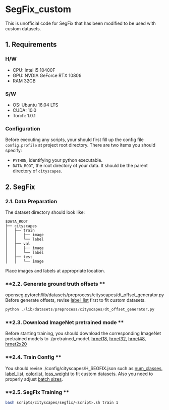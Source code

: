 # SegFix_custom
This is unofficial code for SegFix that has been modified to be used with custom datasets.

##  **1. Requirements**
### **H/W**
* CPU: Intel i5 10400F
* GPU: NVDIA GeForce RTX 1080ti
* RAM 32GB

### **S/W**
* OS: Ubuntu 16.04 LTS
* CUDA: 10.0
* Torch: 1.0.1

### **Configuration**
Before executing any scripts, your should first fill up the config file `config.profile` at project root directory. There are two items you should specify:
 + `PYTHON`, identifying your python executable.
 + `DATA_ROOT`, the root directory of your data. It should be the parent directory of `cityscapes`.

## **2. SegFix**

### **2.1. Data Preparation**  
The dataset directory should look like:  
```
$DATA_ROOT
├── cityscapes
│   ├── train
│   │   ├── image
│   │   └── label
│   ├── val
│   │   ├── image
│   │   └── label
│   ├── test
│   │   └── image
```
Place images and labels at appropriate location.

### **2.2. Generate ground truth offsets **
openseg.pytorch/lib/datasets/preprocess/cityscapes/dt_offset_generator.py  
Before generate offsets, revise [label_list](https://github.com/openseg-group/openseg.pytorch/blob/aefc75517b09068d7131a69420bc5f66cb41f0ee/lib/datasets/preprocess/cityscapes/dt_offset_generator.py#L47) first to fit custom datasets.  
```python
python ./lib/datasets/preprocess/cityscapes/dt_offset_generator.py
```

### **2.3. Download ImageNet pretrained mode **
Before starting training, you should download the corresponding ImageNet pretrained models to ./pretrained_model.
[hrnet18](https://github.com/hsfzxjy/models.storage/releases/download/openseg-pytorch-pretrained/hrnetv2_w18_imagenet_pretrained.pth), [hrnet32](https://github.com/hsfzxjy/models.storage/releases/download/openseg-pytorch-pretrained/hrnetv2_w32_imagenet_pretrained.pth), [hrnet48](https://github.com/hsfzxjy/models.storage/releases/download/openseg-pytorch-pretrained/hrnetv2_w48_imagenet_pretrained.pth), [hrnet2x20](https://github.com/hsfzxjy/models.storage/releases/download/openseg-pytorch-pretrained/hr_rnet_bt_w20_imagenet_pretrained.pth)

### **2.4. Train Config **
You should revise ./config/cityscapes/H_SEGFIX.json such as [num_classes](https://github.com/openseg-group/openseg.pytorch/blob/aefc75517b09068d7131a69420bc5f66cb41f0ee/configs/cityscapes/H_SEGFIX.json#L7), [label_list](https://github.com/openseg-group/openseg.pytorch/blob/aefc75517b09068d7131a69420bc5f66cb41f0ee/configs/cityscapes/H_SEGFIX.json#L8), [colorlist](https://github.com/openseg-group/openseg.pytorch/blob/aefc75517b09068d7131a69420bc5f66cb41f0ee/configs/cityscapes/H_SEGFIX.json#L80), [loss_weight](https://github.com/openseg-group/openseg.pytorch/blob/aefc75517b09068d7131a69420bc5f66cb41f0ee/configs/cityscapes/H_SEGFIX.json#L139) to fit custom datasets.
Also you need to properly adjust [batch sizes](https://github.com/openseg-group/openseg.pytorch/blob/aefc75517b09068d7131a69420bc5f66cb41f0ee/configs/cityscapes/H_SEGFIX.json#L14).

### **2.5. SegFix Training **
```bash
bash scripts/cityscapes/segfix/<script>.sh train 1
```
